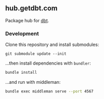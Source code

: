 ## hub.getdbt.com

Package hub for [dbt](https://www.getdbt.com).

### Development

Clone this repository and install submodules:

```
git submodule update --init
```

...then install dependencies with `bundler`:

```bash
bundle install
```

...and run with middleman:

```bash
bundle exec middleman serve --port 4567
```
